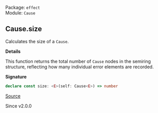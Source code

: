 Package: `effect`<br />
Module: `Cause`<br />

## Cause.size

Calculates the size of a `Cause`.

**Details**

This function returns the total number of `Cause` nodes in the semiring
structure, reflecting how many individual error elements are recorded.

**Signature**

```ts
declare const size: <E>(self: Cause<E>) => number
```

[Source](https://github.com/Effect-TS/effect/tree/main/packages/effect/src/Cause.ts#L735)

Since v2.0.0